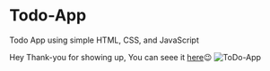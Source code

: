 # Todo-App
Todo App using simple HTML, CSS, and JavaScript

Hey Thank-you for showing up, You can seee it [here](https://siddhartharya0809.github.io/TodoApp/)😉
![ToDo-App](https://i.ibb.co/stY8HqM/todo.png)
